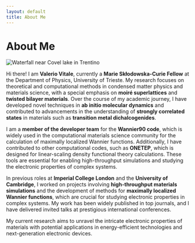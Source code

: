 ```yaml
---
layout: default
title: About Me
---
```


# About Me

![Waterfall near Covel lake in Trentino](images/IMG20240714133612.jpg)

Hi there! I am **Valerio Vitale**, currently a **Marie Skłodowska-Curie Fellow** at the Department of Physics, University of Trieste. My research focuses on theoretical and computational methods in condensed matter physics and materials science, with a special emphasis on **moiré superlattices** and **twisted bilayer materials**. Over the course of my academic journey, I have developed novel techniques in **ab initio molecular dynamics** and contributed to advancements in the understanding of **strongly correlated states** in materials such as **transition metal dichalcogenides**.

I am a **member of the developer team** for the **Wannier90 code**, which is widely used in the computational materials science community for the calculation of maximally localized Wannier functions. Additionally, I have contributed to other computational codes, such as **ONETEP**, which is designed for linear-scaling density functional theory calculations. These tools are essential for enabling high-throughput simulations and studying the electronic properties of complex systems.

In previous roles at **Imperial College London** and the **University of Cambridge**, I worked on projects involving **high-throughput materials simulations** and the development of methods for **maximally localized Wannier functions**, which are crucial for studying electronic properties in complex systems. My work has been widely published in top journals, and I have delivered invited talks at prestigious international conferences.

My current research aims to unravel the intricate electronic properties of materials with potential applications in energy-efficient technologies and next-generation electronic devices.
